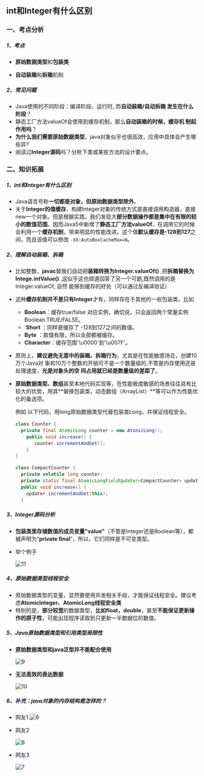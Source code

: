 ## int和Integer有什么区别

### 一、考点分析

##### 1、考点

- **原始数据类型**和**包装类**

- **自动装箱**和**拆箱**机制

  

##### 2、常见问题

- Java使用的不同阶段：编译阶段、运行时, 而**自动装箱/自动拆箱 发生在什么阶段**？ 
- 静态工厂方法valueOf会使用到缓存机制，那么**自动装箱的时候，缓存机 制起作用吗**？ 
- **为什么我们需要原始数据类型**，java对象似乎也很高效，应用中具体会产生哪些异? 
- 阅读过**Integer源码**吗？分析下类或某些方法的设计要点。



### 二、知识拓展

##### 1、int和Integer有什么区别

- Java语言号称**一切都是对象，但原始数据类型除外**。
- 关于**Integer的值缓存**，构建Integer对象的传统方式是直接调用构造器，直接new一个对象。但是根据实践，我们发现大**部分数据操作都是集中在有限的较小的数值范围**。因而Java5中新增了**静态工厂方法valueOf**，在调用它的时候会利用一个**缓存机制**，带来明显的性能改进。这个值**默认缓存是-128到127**之间，而且该值可以修改 `-XX:AutoBoxCacheMax=N`。

##### 2、理解自动装箱、拆箱

- 比如整数，**javac**替我们自动把**装箱转换为Integer.valueOf()** ,把**拆箱替换为 Intege.intValue()** ,这似乎这也顺道回答了另一个可题,既然调用的是Integer.valueOf, 自然 能够到缓存的好处（可以通过反编译验证）

- 这种**缓存机制并不是只有Integer**才有，同样存在于其他的一些包装类，比如

  - **Boolean**：缓存true/false 对应实例，确切说，只会返回两个常量实例 Boolean.TRUE/FALSE。
  -  **Short** ：同样是缓存了 -128到127之间的数值。
  - **Byte** ：故值有限，所以全部都被缓存。
  - **Character**：缓存范围'\u0000`到'\u007F'。

- 原则上，**建议避免无意中的装箱、拆箱行为**，尤其是在性能敏感场合，创建10万个Java对 象和10万个整数的开销可不是一个数量级的,不管是内存使用还是处理速度，**光是对象头的空 间占用就已经是数量级的差距了**。

- **原始数据类型、数组**甚至本地代码实现等，在性能极度敏感的场景往往具有比较大的优势，用其**替换包装类，动态数组（ArrayList）**等可以作为性能优化的备选项。

  例如 以下代码，用long原始数据类型代替包装类Long，并保证线程安全。

  ```java
  class Counter {
    private final AtomicLong counter = new AtonicLong();
      public void increase() {
         counter.incrementAndGet();
      }
  } 
  ```

  ```java
  class CompactCounter {
    private volatile long counter;
    private static final AtomicLongFieldUpdater<CompactCounter> updater = AtomicLongFieldUpdater.newUpdater(CompactCounter.class,"counter")
    public void increase() {
      updater.incrementAndGet(this);
    }
  ```

##### 3、Integer源码分析

- **包装类里存储数值的成员变量"value"**（不管是Integer还是Boolean等），都被声明为“**private final**”，所以，它们同样是不可变类型。

- 举个例子

  ![11](..\..\images\java基础\11.jpg)



##### 4、原始数据类型线程安全

- 原始数据类型的变量，显然要使用并发相关手段，才能保证线程安全。建议考虑**AtomicInteger、AtomicLong线程安全类**
- 特别的是，**部分较宽**的数据类型，**比如float，double**，甚至**不能保证更新操作的原子性**，可能出现程序读取到只更新一半数据位的数值。



##### 5、Java原始数据类型和引用类型局限性

- **原始数据类型和java泛型并不能配合使用**

  ![9](..\..\images\java基础\9.jpg)

- **无法高效的表达数据**

  ![10](..\..\images\java基础\10.jpg)



##### 6、补充：java对象的内存结构是怎样的？

- 网友1 ![6](..\..\images\java基础\6.jpg)

- 网友2

  ![8](..\..\images\java基础\8.jpg)

- 网友3

  ![7](..\..\images\java基础\7.jpg)

  

  